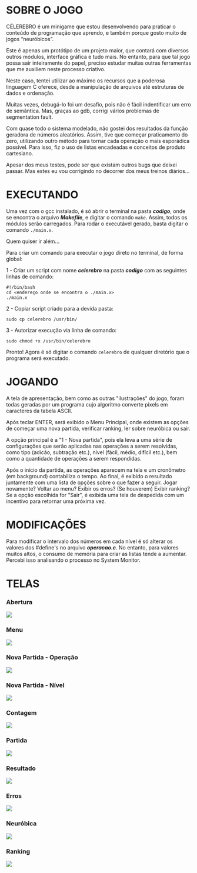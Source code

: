 # SOBRE O JOGO

CÉLEREBRO é um minigame que estou desenvolvendo para praticar o conteúdo de programação que aprendo, e também porque gosto muito de jogos “neuróbicos”.

Este é apenas um protótipo de um projeto maior, que contará com diversos outros módulos, interface gráfica e tudo mais. No entanto, para que tal jogo possa sair inteiramente do papel, preciso estudar muitas outras ferramentas que me auxiliem neste processo criativo.

Neste caso, tentei utilizar ao máximo os recursos que a poderosa linguagem C oferece, desde a manipulação de arquivos até estruturas de dados e ordenação. 

Muitas vezes, debugá-lo foi um desafio, pois não é fácil indentificar um erro de semântica. Mas, graças ao gdb, corrigi vários problemas de segmentation fault.

Com quase todo o sistema modelado, não gostei dos resultados da função geradora de números aleatórios. Assim, tive que começar praticamento do zero, utilizando outro método para tornar cada operação o mais esporádica possível. Para isso, fiz o uso de listas encadeadas e conceitos de produto cartesiano.

Apesar dos meus testes, pode ser que existam outros bugs que deixei passar. Mas estes eu vou corrigindo no decorrer dos meus treinos diários...

# EXECUTANDO

Uma vez com o gcc instalado, é só abrir o terminal na pasta ***codigo***, onde se encontra o arquivo ***Makefile***, e digitar o comando `make`. Assim, todos os módulos serão carregados. Para rodar o executável gerado, basta digitar o comando `./main.x`.

Quem quiser ir além...

Para criar um comando para executar o jogo direto no terminal, de forma global:

1 - Criar um script com nome ***celerebro*** na pasta ***codigo*** com as seguintes linhas de comando:

```
#!/bin/bash
cd <endereço onde se encontra o ./main.x>
./main.x
```

2 - Copiar script criado para a devida pasta:

```
sudo cp celerebro /usr/bin/
```
3 - Autorizar execução via linha de comando:

```
sudo chmod +x /usr/bin/celerebro
```

Pronto! Agora é só digitar o comando `celerebro` de qualquer diretório que o programa será executado.

# JOGANDO

A tela de apresentação, bem como as outras "ilustrações" do jogo, foram todas geradas por um programa cujo algoritmo converte pixels em caracteres da tabela ASCII.

Após teclar ENTER, será exibido o Menu Principal, onde existem as opções de começar uma nova partida, verificar ranking, ler sobre neuróbica ou sair.

A opção principal é a "1 - Nova partida", pois ela leva a uma série de configurações que serão aplicadas nas operações a serem resolvidas, como tipo (adicão, subtração etc.), nível (fácil, médio, difícil etc.), bem como a quantidade de operações a serem respondidas. 

Após o início da partida, as operações aparecem na tela e um cronômetro (em background) contabiliza o tempo. Ao final, é exibido o resultado juntamente com uma lista de opções sobre o que fazer a seguir. Jogar novamente? Voltar ao menu? Exibir os erros? (Se houverem) Exibir ranking? Se a opção escolhida for "Sair", é exibida uma tela de despedida com um incentivo para retornar uma próxima vez.

# MODIFICAÇÕES

Para modificar o intervalo dos números em cada nível é só alterar os valores dos #define's no arquivo ***operacao.c***. No entanto, para valores muitos altos, o consumo de memória para criar as listas tende a aumentar. Percebi isso analisando o processo no System Monitor.

# TELAS

### Abertura

![](https://github.com/DanielBrito/celerebro/blob/master/prints/0%20-%20abertura.png)

### Menu

![](https://github.com/DanielBrito/celerebro/blob/master/prints/1%20-%20menu.png)

### Nova Partida - Operação

![](https://github.com/DanielBrito/celerebro/blob/master/prints/2%20-%20novaPartida_operacao.png)

### Nova Partida - Nível

![](https://github.com/DanielBrito/celerebro/blob/master/prints/3%20-%20novaPartida_nivel.png)

### Contagem

![](https://github.com/DanielBrito/celerebro/blob/master/prints/4%20-%20contagem.png)

### Partida

![](https://github.com/DanielBrito/celerebro/blob/master/prints/5%20-%20partida.png)

### Resultado

![](https://github.com/DanielBrito/celerebro/blob/master/prints/6%20-%20resultado.png)

### Erros

![](https://github.com/DanielBrito/celerebro/blob/master/prints/7%20-%20erros.png)

### Neuróbica

![](https://github.com/DanielBrito/celerebro/blob/master/prints/8%20-%20neurobica.png)

### Ranking

![](https://github.com/DanielBrito/celerebro/blob/master/prints/9%20-%20ranking.png)
